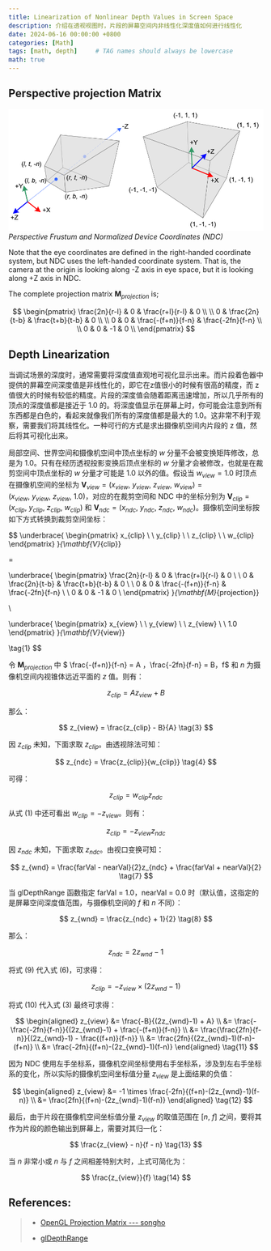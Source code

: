 ```yaml
---
title: Linearization of Nonlinear Depth Values in Screen Space
description: 介绍在透视视图时，片段的屏幕空间内非线性化深度值如何进行线性化
date: 2024-06-16 00:00:00 +0800
categories: [Math]
tags: [math, depth]     # TAG names should always be lowercase
math: true
---
```


## Perspective projection Matrix

![Perpective Frustum And NDC](/assets/img/post/Math-DepthValueLinearization-PerpectiveFrustumAndNDC.png)
_Perspective Frustum and Normalized Device Coordinates (NDC)_

Note that the eye coordinates are defined in the right-handed coordinate system, but NDC uses the left-handed coordinate system. That is, the camera at the origin is looking along -Z axis in eye space, but it is looking along +Z axis in NDC.

The complete projection matrix $\mathbf{M_{\mathit{projection}}}$ is;

$$
\begin{pmatrix}
\frac{2n}{r-l} & 0 & \frac{r+l}{r-l} & 0    \\
\\
0 & \frac{2n}{t-b} & \frac{t+b}{t-b} & 0    \\
\\
0 & 0 & \frac{-(f+n)}{f-n} & \frac{-2fn}{f-n}   \\
\\
0 & 0 & -1 & 0 \\
\end{pmatrix}
$$

## Depth Linearization

当调试场景的深度时，通常需要将深度值直观地可视化显示出来。而片段着色器中提供的屏幕空间深度值是非线性化的，即它在z值很小的时候有很高的精度，而 z 值很大的时候有较低的精度。片段的深度值会随着距离迅速增加，所以几乎所有的顶点的深度值都是接近于 1.0 的。将深度值显示在屏幕上时，你可能会注意到所有东西都是白色的，看起来就像我们所有的深度值都是最大的 1.0。这非常不利于观察，需要我们将其线性化。一种可行的方式是求出摄像机空间内片段的 z 值，然后将其可视化出来。

局部空间、世界空间和摄像机空间中顶点坐标的 $w$ 分量不会被变换矩阵修改，总是为 1.0。只有在经历透视投影变换后顶点坐标的 $w$ 分量才会被修改，也就是在裁剪空间中顶点坐标的 $w$ 分量才可能是 1.0 以外的值。假设当 $w_{view}=1.0$ 时顶点在摄像机空间的坐标为 $\mathbf{V_{\mathit{view}}}=(x_{view}, \ y_{view}, \ z_{view}, \ w_{view})=(x_{view}, \ y_{view}, \ z_{view}, \ 1.0)$，对应的在裁剪空间和 NDC 中的坐标分别为 $\mathbf{V_{\mathit{clip}}}=(x_{clip}, \ y_{clip}, \ z_{clip}, \ w_{clip})$ 和 $\mathbf{V_{\mathit{ndc}}}=(x_{ndc}, \ y_{ndc}, \ z_{ndc}, \ w_{ndc})$。摄像机空间坐标按如下方式转换到裁剪空间坐标：

$$
\underbrace{
\begin{pmatrix}
x_{clip}    \\
\\
y_{clip}    \\
\\
z_{clip}    \\
\\
w_{clip}
\end{pmatrix}
}_{\mathbf{V}_{clip}}

=

\underbrace{
\begin{pmatrix}
\frac{2n}{r-l} & 0 & \frac{r+l}{r-l} & 0    \\
\\
0 & \frac{2n}{t-b} & \frac{t+b}{t-b} & 0    \\
\\
0 & 0 & \frac{-(f+n)}{f-n} & \frac{-2fn}{f-n}   \\
\\
0 & 0 & -1 & 0 \\
\end{pmatrix}
}_{\mathbf{M}_{projection}}

\

\underbrace{
\begin{pmatrix}
x_{view}    \\
\\
y_{view}    \\
\\
z_{view}    \\
\\
1.0
\end{pmatrix}
}_{\mathbf{V}_{view}}

\tag{1}
$$

令 $\mathbf{M_{\mathit{projection}}}$ 中 $ \frac{-(f+n)}{f-n} = A $，$\frac{-2fn}{f-n} = B$，$f$ 和 $n$ 为摄像机空间内视锥体远近平面的 $z$ 值。则有：

$$
z_{clip} = Az_{view}+B  \tag{2}
$$

那么：

$$
z_{view} = \frac{z_{clip} - B}{A}  \tag{3}
$$

因 $z_{clip}$ 未知，下面求取 $z_{clip}$。由透视除法可知：

$$
z_{ndc} = \frac{z_{clip}}{w_{clip}}  \tag{4}
$$

可得：

$$
z_{clip} = w_{clip}z_{ndc}  \tag{5}
$$

从式 (1) 中还可看出 $w_{clip} = -z_{view}$。则有：

$$
z_{clip} = -z_{view}z_{ndc}  \tag{6}
$$

因 $z_{ndc}$ 未知，下面求取 $z_{ndc}$。由视口变换可知：

$$
z_{wnd} = \frac{farVal - nearVal}{2}z_{ndc} + \frac{farVal + nearVal}{2}    \tag{7}
$$

当 glDepthRange 函数指定 farVal = 1.0，nearVal = 0.0 时（默认值，这指定的是屏幕空间深度值范围，与摄像机空间的 $f$ 和 $n$ 不同）：

$$
z_{wnd} = \frac{z_{ndc} + 1}{2} \tag{8}
$$

那么：

$$
z_{ndc} = 2z_{wnd} - 1  \tag{9}
$$

将式 (9) 代入式 (6)，可求得：

$$
z_{clip} = -z_{view} \times  (2z_{wnd} - 1) \tag{10}
$$

将式 (10) 代入式 (3) 最终可求得：

$$
\begin{aligned}
z_{view} 
&= \frac{-B}{(2z_{wnd}-1) + A} \\
&= \frac{-\frac{-2fn}{f-n}}{(2z_{wnd}-1) + \frac{-(f+n)}{f-n}} \\
&= \frac{\frac{2fn}{f-n}}{(2z_{wnd}-1) - \frac{(f+n)}{f-n}} \\
&= \frac{2fn}{(2z_{wnd}-1)(f-n)-(f+n)}  \\
&= \frac{-2fn}{(f+n)-(2z_{wnd}-1)(f-n)} 
\end{aligned}
\tag{11}
$$

因为 NDC 使用左手坐标系，摄像机空间坐标使用右手坐标系，涉及到左右手坐标系的变化，所以实际的摄像机空间坐标值分量 $z_{view}$ 是上面结果的负值：

$$
\begin{aligned}
z_{view} 
&= -1 \times \frac{-2fn}{(f+n)-(2z_{wnd}-1)(f-n)}    \\
&= \frac{2fn}{(f+n)-(2z_{wnd}-1)(f-n)} 
\end{aligned}
\tag{12}
$$

最后，由于片段在摄像机空间坐标值分量 $z_{view}$ 的取值范围在 [$n$, $f$] 之间，要将其作为片段的颜色输出到屏幕上，需要对其归一化：

$$
\frac{z_{view} - n}{f - n}  \tag{13}
$$

当 $n$ 非常小或 $n$ 与 $f$ 之间相差特别大时，上式可简化为：

$$
\frac{z_{view}}{f}  \tag{14}
$$

## References:
>
> * [OpenGL Projection Matrix --- songho](https://www.songho.ca/opengl/gl_projectionmatrix.html)
>
> * [glDepthRange](https://registry.khronos.org/OpenGL-Refpages/gl4/html/glDepthRange.xhtml)